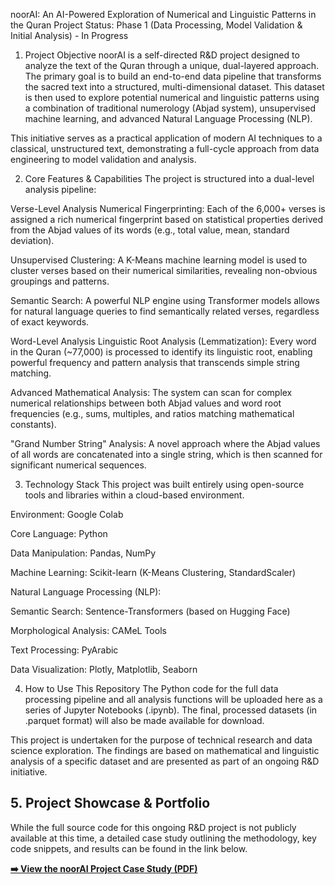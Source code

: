noorAI: An AI-Powered Exploration of Numerical and Linguistic Patterns in the Quran
Project Status: Phase 1 (Data Processing, Model Validation & Initial Analysis) - In Progress

1. Project Objective
noorAI is a self-directed R&D project designed to analyze the text of the Quran through a unique, dual-layered approach. The primary goal is to build an end-to-end data pipeline that transforms the sacred text into a structured, multi-dimensional dataset. This dataset is then used to explore potential numerical and linguistic patterns using a combination of traditional numerology (Abjad system), unsupervised machine learning, and advanced Natural Language Processing (NLP).

This initiative serves as a practical application of modern AI techniques to a classical, unstructured text, demonstrating a full-cycle approach from data engineering to model validation and analysis.

2. Core Features & Capabilities
The project is structured into a dual-level analysis pipeline:

Verse-Level Analysis
Numerical Fingerprinting: Each of the 6,000+ verses is assigned a rich numerical fingerprint based on statistical properties derived from the Abjad values of its words (e.g., total value, mean, standard deviation).

Unsupervised Clustering: A K-Means machine learning model is used to cluster verses based on their numerical similarities, revealing non-obvious groupings and patterns.

Semantic Search: A powerful NLP engine using Transformer models allows for natural language queries to find semantically related verses, regardless of exact keywords.

Word-Level Analysis
Linguistic Root Analysis (Lemmatization): Every word in the Quran (~77,000) is processed to identify its linguistic root, enabling powerful frequency and pattern analysis that transcends simple string matching.

Advanced Mathematical Analysis: The system can scan for complex numerical relationships between both Abjad values and word root frequencies (e.g., sums, multiples, and ratios matching mathematical constants).

"Grand Number String" Analysis: A novel approach where the Abjad values of all words are concatenated into a single string, which is then scanned for significant numerical sequences.

3. Technology Stack
This project was built entirely using open-source tools and libraries within a cloud-based environment.

Environment: Google Colab

Core Language: Python

Data Manipulation: Pandas, NumPy

Machine Learning: Scikit-learn (K-Means Clustering, StandardScaler)

Natural Language Processing (NLP):

Semantic Search: Sentence-Transformers (based on Hugging Face)

Morphological Analysis: CAMeL Tools

Text Processing: PyArabic

Data Visualization: Plotly, Matplotlib, Seaborn

4. How to Use This Repository
The Python code for the full data processing pipeline and all analysis functions will be uploaded here as a series of Jupyter Notebooks (.ipynb). The final, processed datasets (in .parquet format) will also be made available for download.

This project is undertaken for the purpose of technical research and data science exploration. The findings are based on mathematical and linguistic analysis of a specific dataset and are presented as part of an ongoing R&D initiative.

## 5. Project Showcase & Portfolio

While the full source code for this ongoing R&D project is not publicly available at this time, a detailed case study outlining the methodology, key code snippets, and results can be found in the link below.

**[➡️ View the noorAI Project Case Study (PDF)](https://github.com/zakariaemandouli/noorAI/blob/main/portfolio/noorAI%20Case%20Study.pdf)**
